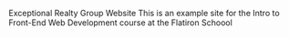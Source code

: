 Exceptional Realty Group Website
This is an example site for the Intro to Front-End Web Development course at the Flatiron Schoool

